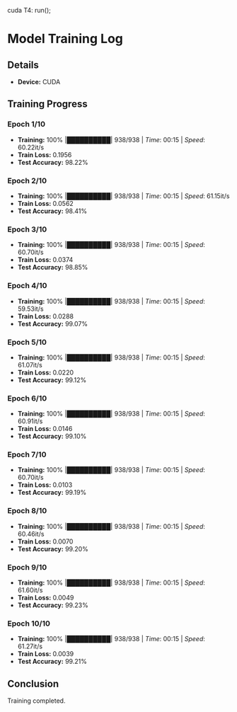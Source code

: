 cuda T4: run();

# Model Training Log

## Details
- **Device:** CUDA

## Training Progress

### Epoch 1/10
- **Training:** 100% |██████████| 938/938 | *Time*: 00:15 | *Speed*: 60.22it/s
- **Train Loss:** 0.1956
- **Test Accuracy:** 98.22%

### Epoch 2/10
- **Training:** 100% |██████████| 938/938 | *Time*: 00:15 | *Speed*: 61.15it/s
- **Train Loss:** 0.0562
- **Test Accuracy:** 98.41%

### Epoch 3/10
- **Training:** 100% |██████████| 938/938 | *Time*: 00:15 | *Speed*: 60.70it/s
- **Train Loss:** 0.0374
- **Test Accuracy:** 98.85%

### Epoch 4/10
- **Training:** 100% |██████████| 938/938 | *Time*: 00:15 | *Speed*: 59.53it/s
- **Train Loss:** 0.0288
- **Test Accuracy:** 99.07%

### Epoch 5/10
- **Training:** 100% |██████████| 938/938 | *Time*: 00:15 | *Speed*: 61.07it/s
- **Train Loss:** 0.0220
- **Test Accuracy:** 99.12%

### Epoch 6/10
- **Training:** 100% |██████████| 938/938 | *Time*: 00:15 | *Speed*: 60.91it/s
- **Train Loss:** 0.0146
- **Test Accuracy:** 99.10%

### Epoch 7/10
- **Training:** 100% |██████████| 938/938 | *Time*: 00:15 | *Speed*: 60.70it/s
- **Train Loss:** 0.0103
- **Test Accuracy:** 99.19%

### Epoch 8/10
- **Training:** 100% |██████████| 938/938 | *Time*: 00:15 | *Speed*: 60.46it/s
- **Train Loss:** 0.0070
- **Test Accuracy:** 99.20%

### Epoch 9/10
- **Training:** 100% |██████████| 938/938 | *Time*: 00:15 | *Speed*: 61.60it/s
- **Train Loss:** 0.0049
- **Test Accuracy:** 99.23%

### Epoch 10/10
- **Training:** 100% |██████████| 938/938 | *Time*: 00:15 | *Speed*: 61.27it/s
- **Train Loss:** 0.0039
- **Test Accuracy:** 99.21%

## Conclusion
Training completed.
